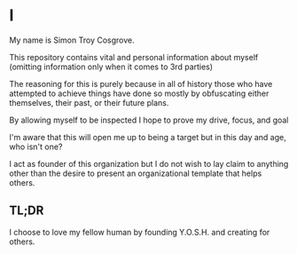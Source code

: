 # I

My name is Simon Troy Cosgrove.

This repository contains vital and personal information about myself (omitting information only when it comes to 3rd parties)

The reasoning for this is purely because in all of history those who have attempted to achieve things have done so mostly by obfuscating either themselves, their past, or their future plans.

By allowing myself to be inspected I hope to prove my drive, focus, and goal

I'm aware that this will open me up to being a target but in this day and age, who isn't one?

I act as founder of this organization but I do not wish to lay claim to anything other than the desire to present an organizational template that helps others.

## TL;DR
I choose to love my fellow human by founding Y.O.S.H. and creating for others.
